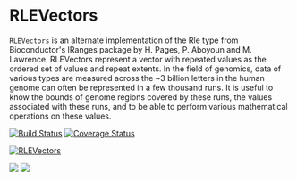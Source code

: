# RLEVectors

`RLEVectors` is an alternate implementation of the Rle type from
Bioconductor's IRanges package by H. Pages, P. Aboyoun and
M. Lawrence. RLEVectors represent a vector with repeated values as the
ordered set of values and repeat extents. In the field of genomics,
data of various types are  measured across the ~3 billion letters in
the human genome can often be represented in a few thousand runs. It
is useful to know the bounds of genome regions covered by these runs,
the values associated with these runs, and to be able to perform
various mathematical operations on these values.

[![Build Status](https://travis-ci.org/phaverty/RLEVectors.jl.svg?branch=master)](https://travis-ci.org/phaverty/RLEVectors.jl)
[![Coverage Status](https://codecov.io/github/phaverty/RLEVectors.jl/coverage.svg?branch=master)](https://codecov.io/github/phaverty/RLEVectors.jl?branch=master)

[![RLEVectors](http://pkg.julialang.org/badges/RLEVectors_0.5.svg)](http://pkg.julialang.org/?pkg=RLEVectors&ver=0.5)

[![](https://img.shields.io/badge/docs-latest-blue.svg)](https://phaverty.github.io/RLEVectors.jl/latest)
[![](https://img.shields.io/badge/docs-stable-blue.svg)](https://phaverty.github.io/RLEVectors.jl/stable)
